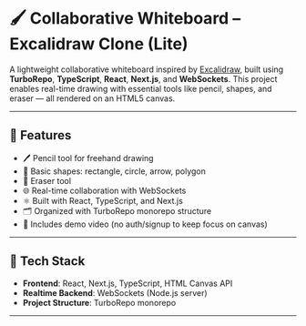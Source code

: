 # 🖌️ Collaborative Whiteboard – Excalidraw Clone (Lite)

A lightweight collaborative whiteboard inspired by [Excalidraw](https://excalidraw.com), built using **TurboRepo**, **TypeScript**, **React**, **Next.js**, and **WebSockets**. This project enables real-time drawing with essential tools like pencil, shapes, and eraser — all rendered on an HTML5 canvas.

---

## 🚀 Features

- 🖊️ Pencil tool for freehand drawing
- 🔲 Basic shapes: rectangle, circle, arrow, polygon
- 🧽 Eraser tool
- 🌐 Real-time collaboration with WebSockets
- ⚛️ Built with React, TypeScript, and Next.js
- 🗂️ Organized with TurboRepo monorepo structure
- 🎥 Includes demo video (no auth/signup to keep focus on canvas)

---

## 🧰 Tech Stack

- **Frontend**: React, Next.js, TypeScript, HTML Canvas API
- **Realtime Backend**: WebSockets (Node.js server)
- **Project Structure**: TurboRepo monorepo

---
